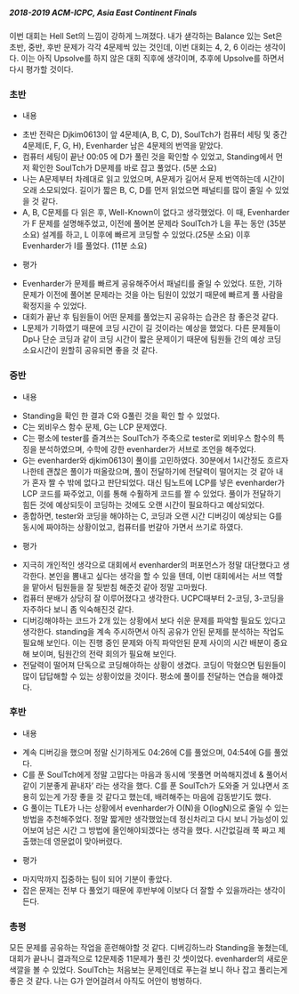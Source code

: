 ##### 2018-2019 ACM-ICPC, Asia East Continent Finals

이번 대회는 Hell Set의 느낌이 강하게 느껴졌다. 
내가 샏각하는 Balance 있는 Set은 초반, 중반, 후반 문제가 각각 4문제씩 있는 것인데, 이번 대회는 4, 2, 6 이라는 생각이다.
이는 아직 Upsolve를 하지 않은 대회 직후에 생각이며, 추후에 Upsolve를 하면서 다시 평가할 것이다.

### 초반
+ 내용
- 초반 전략은 Djkim0613이 앞 4문제(A, B, C, D), SoulTch가 컴퓨터 세팅 및 중간 4문제(E, F, G, H), Evenharder 남은 4문제의 번역을 맡았다.
- 컴퓨터 세팅이 끝난 00:05 에 D가 풀린 것을 확인할 수 있었고, Standing에서 먼저 확인한 SoulTch가 D문제를 바로 잡고 풀었다. (5분 소요)
- 나는 A문제부터 차례대로 읽고 있었으며, A문제가 길어서 문제 번역하는데 시간이 오래 소모되었다. 길이가 짧은 B, C, D를 먼저 읽었으면 패널티를 많이 줄일 수 있었을 것 같다.
- A, B, C문제를 다 읽은 후, Well-Known이 없다고 생각했었다. 이 때, Evenharder가 F 문제를 설명해주었고, 이전에 풀어본 문제라 SoulTch가 L을 푸는 동안 (35분 소요) 설계를 하고, L 이후에 빠르게 코딩할 수 있었다.(25분 소요) 이후 Evenharder가 I를 풀었다. (11분 소요)

+ 평가 
- Evenharder가 문제를 빠르게 공유해주어서 패널티를 줄일 수 있었다. 또한, 기하 문제가 이전에 풀어본 문제라는 것을 아는 팀원이 있었기 때문에 빠르게 풀 사람을 확정지을 수 있었다.
- 대회가 끝난 후 팀원들이 어떤 문제를 풀었는지 공유하는 습관은 참 좋은것 같다.
- L문제가 기하였기 때문에 코딩 시간이 길 것이라는 예상을 했었다. 다른 문제들이 Dp나 단순 코딩과 같이 코딩 시간이 짧은 문제이기 때문에 팀원들 간의 예상 코딩 소요시간이 원할히 공유되면 좋을 것 같다.

### 중반
+ 내용
- Standing을 확인 한 결과 C와 G풀린 것을 확인 할 수 있었다.
- C는 뫼비우스 함수 문제, G는 LCP 문제였다.
- C는 평소에 tester를 즐겨쓰는 SoulTch가 주축으로 tester로 뫼비우스 함수의 특징을 분석하였으며, 수학에 강한 evenharder가 서브로 조언을 해주었다.
- G는 evenharder와 djkim0613이 풀이를 고민하였다. 30분에서 1시간정도 흐르자 나한테 괜찮은 풀이가 떠올랐으며, 풀이 전달하기에 전달력이 떨어지는 것 같아 내가 혼자 짤 수 밖에 없다고 판단되었다. 대신 팀노트에 LCP를 넣은 evenharder가 LCP 코드를 짜주었고, 이를 통해 수훨하게 코드를 짤 수 있었다. 풀이가 전달하기 힘든 것에 예상되듯이 코딩하는 것에도 오랜 시간이 필요하다고 예상되었다.
- 종합하면, tester와 코딩을 해야하는 C, 코딩과 오랜 시간 디버깅이 예상되는 G를 동시에 짜야하는 상황이었고, 컴퓨터를 번갈아 가면서 쓰기로 하였다.

+ 평가 
-  지극히 개인적인 생각으로 대회에서 evenharder의 퍼포먼스가 정말 대단했다고 생각한다. 본인을 뽐내고 싶다는 생각을 할 수 있을 텐데, 이번 대회에서는 서브 역할을 맡아서 팀원들을 잘 뒷받침 해준것 같아 정말 고마웠다.
- 컴퓨터 분배가 상당히 잘 이루어졌다고 생각한다. UCPC때부터 2-코딩, 3-코딩을 자주하다 보니 좀 익숙해진것 같다.
- 디버깅해야하는 코드가 2개 있는 상황에서 보다 쉬운 문제를 파악할 필요도 있다고 생각한다. standing을 계속 주시하면서 아직 공유가 안된 문제를 분석하는 작업도 필요해 보인다. 이는 진행 중인 문제와 아직 파악안된 문제 사이의 시간 배분이 중요해 보이며, 팀원간의 전략 회의가 필요해 보인다.
- 전달력이 떨어져 단독으로 코딩해야하는 상황이 생겼다. 코딩이 막혔으면 팀원들이 많이 답답해할 수 있는 상황이었을 것이다. 평소에 풀이를 전달하는 연습을 해야겠다.

### 후반
+ 내용
- 계속 디버깅을 했으며 정말 신기하게도 04:26에 C를 풀었으며, 04:54에 G를 풀었다.
- C를 푼 SoulTch에게 정말 고맙다는 마음과 동시에 ‘못풀면 머쓱해지겠네 & 풀어서 같이 기분좋게 끝내자’ 라는 생각을 했다. C를 푼 SoulTch가 도와줄 거 있냐면서 조용히 있는게 가장 좋을 것 같다고 했는데, 배려해주는 마음에 감동받기도 했다.
- G 풀이는 TLE가 나는 상황에서 evenharder가 O(N)을 O(logN)으로 줄일 수 있는 방법을 추천해주었다. 정말 짧게만 생각했었는데 정신차리고 다시 보니 가능성이 있어보여 남은 시간 그 방법에 올인해야되겠다는 생각을 했다. 시간없길래 쭉 짜고 제출했는데 영문없이 맞아버렸다.

+ 평가 
- 마지막까지 집중하는 팀이 되어 기분이 좋았다.
- 잡은 문제는 전부 다 풀었기 때문에 후반부에 이보다 더 잘할 수 있을까라는 생각이 든다.

### 총평 
모든 문제를 공유하는 작업을 훈련해야할 것 같다. 디버깅하느라 Standing을 놓쳤는데, 대회가 끝나니 결과적으로 12문제중 11문제가 풀린 갓 셋이었다.
evenharder의 새로운 색깔을 볼 수 있었다.
SoulTch는 처음보는 문제인데로 푸는걸 보니 하나 잡고 풀리는게 좋은 것 같다.
나는 G가 얻어걸려서 아직도 어안이 벙벙하다.

